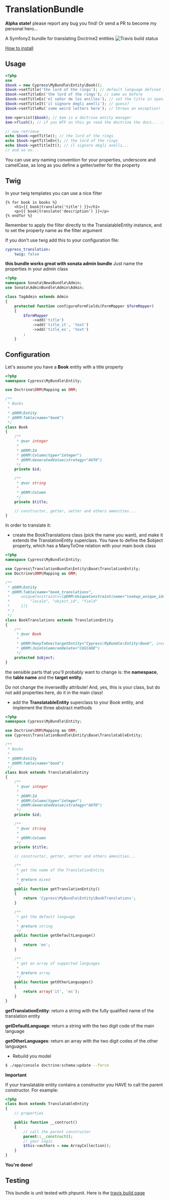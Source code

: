 TranslationBundle
=================

**Alpha state!** please report any bug you find! Or send a PR to become my personal hero...

A Symfony2 bundle for translating Doctrine2 entities ![Travis build status](https://secure.travis-ci.org/matteosister/TranslationBundle.png)

[How to install](https://github.com/matteosister/TranslationBundle/blob/master/Resources/doc/installation.md)

Usage
-----

```php
<?php
use
$book = new Cypress\MyBundle\Entity\Book();
$book->setTitle('the lord of the rings'); // default language defined in getDefaultLanguage()
$book->setTitleEn('the lord of the rings'); // same as before
$book->setTitleEs('el señor de los anillos'); // set the title in spanish
$book->setTitleIt('il signore degli anelli'); // guess?
$book->setTitleRu('some weird letters here'); // throws an exception!

$em->persist($book); // $em is a doctrine entity manager
$em->flush(); // if you WTF on this go read the doctrine the docs... :)

// now retrieve
echo $book->getTitle(); // the lord of the rings
echo $book->getTitleEn(); // the lord of the rings
echo $book->getTitleIt(); // il signore degli anelli...
// and so on...
```

You can use any naming convention for your properties, underscore and camelCase, as long as you define a getter/setter for the property

Twig
----

In your twig templates you can use a nice filter

```html+jinja
{% for book in books %}
    <h1>{{ book|translate('title') }}</h1>
    <p>{{ book|translate('description') }}</p>
{% endfor %}
```

Remember to apply the filter directly to the TranslatableEntity instance, and to set the property name as the filter argument

If you don't use twig add this to your configuration file:

```yml
cypress_translation:
    twig: false
```

**this bundle works great with sonata admin bundle** Just name the properties in your admin class

```php
<?php
namespace Sonata\NewsBundle\Admin;
use Sonata\AdminBundle\Admin\Admin;

class TagAdmin extends Admin
{
    protected function configureFormFields(FormMapper $formMapper)
    {
        $formMapper
            ->add('title')
            ->add('title_it', 'text')
            ->add('title_es', 'text')
        ;
    }
```

Configuration
-------------

Let's assume you have a **Book** entity with a title property

```php
<?php
namespace Cypress\MyBundle\Entity;

use Doctrine\ORM\Mapping as ORM;

/**
 * Books
 *
 * @ORM\Entity
 * @ORM\Table(name="book")
 */
class Book
{
    /**
     * @var integer
     *
     * @ORM\Id
     * @ORM\Column(type="integer")
     * @ORM\GeneratedValue(strategy="AUTO")
     */
    private $id;

    /**
     * @var string
     *
     * @ORM\Column
     */
    private $title;

    // constructor, getter, setter and others amenities...
}
```

In order to translate it:

* create the BookTranslations class (pick the name you want), and make it extends the TranslationEntity superclass. You have to define the $object property, which has a ManyToOne relation with your main book class

```php
<?php
namespace Cypress\MyBundle\Entity;

use Cypress\TranslationBundle\Entity\Base\TranslationEntity;
use Doctrine\ORM\Mapping as ORM;

/**
 * @ORM\Entity
 * @ORM\Table(name="book_translations",
 *     uniqueConstraints={@ORM\UniqueConstraint(name="lookup_unique_idx", columns={
 *         "locale", "object_id", "field"
 *     })}
 * )
 */
class BookTranslations extends TranslationEntity
{
    /**
     * @var Book
     *
     * @ORM\ManyToOne(targetEntity="Cypress\MyBundle\Entity\Book", inversedBy="translations")
     * @ORM\JoinColumn(onDelete="CASCADE")
     */
    protected $object;
}

```

the sensible parts that you'll probably want to change is: the **namespace**, the **table name** and the **target entity**.

Do not change the inversedBy attribute! And, yes, this is your class, but do not add properties here, do it in the main class!

* add the **TranslatableEntity** superclass to your Book entity, and implement the three abstract methods

```php
<?php
namespace Cypress\MyBundle\Entity;

use Doctrine\ORM\Mapping as ORM;
use Cypress\TranslationBundle\Entity\Base\TranslatableEntity;

/**
 * Books
 *
 * @ORM\Entity
 * @ORM\Table(name="book")
 */
class Book extends TranslatableEntity
{
    /**
     * @var integer
     *
     * @ORM\Id
     * @ORM\Column(type="integer")
     * @ORM\GeneratedValue(strategy="AUTO")
     */
    private $id;

    /**
     * @var string
     *
     * @ORM\Column
     */
    private $title;

    // constructor, getter, setter and others amenities...

    /**
     * get the name of the TranslationEntity
     *
     * @return mixed
     */
    public function getTranslationEntity()
    {
        return 'Cypress\MyBundle\Entity\BookTranslations';
    }

    /**
     * get the default language
     *
     * @return string
     */
    public function getDefaultLanguage()
    {
        return 'en';
    }

    /**
     * get an array of supported languages
     *
     * @return array
     */
    public function getOtherLanguages()
    {
        return array('it', 'es');
    }
}
```

**getTranslationEntity**: return a string with the fully qualified name of the translation entity

**getDefaultLanguage**: return a string with the two digit code of the main language

**getOtherLanguages**: return an array with the two digit codes of the other languages

* Rebuild you model

```sh
$ ./app/console doctrine:schema:update --force
```

**Important**

If your translatable entity contains a constructor you HAVE to call the parent constructor. For example:

```php
<?php
class Book extends TranslatableEntity
{
    // properties

    public function __contruct()
    {
        // call the parent constructor
        parent::__construct();
        // your logic
        $this->authors = new ArrayCollection();
    }
}
```

**You're done!**

Testing
-------

This bundle is unit tested with phpunit. Here is the [travis build page](http://travis-ci.org/#!/matteosister/TranslationBundle)